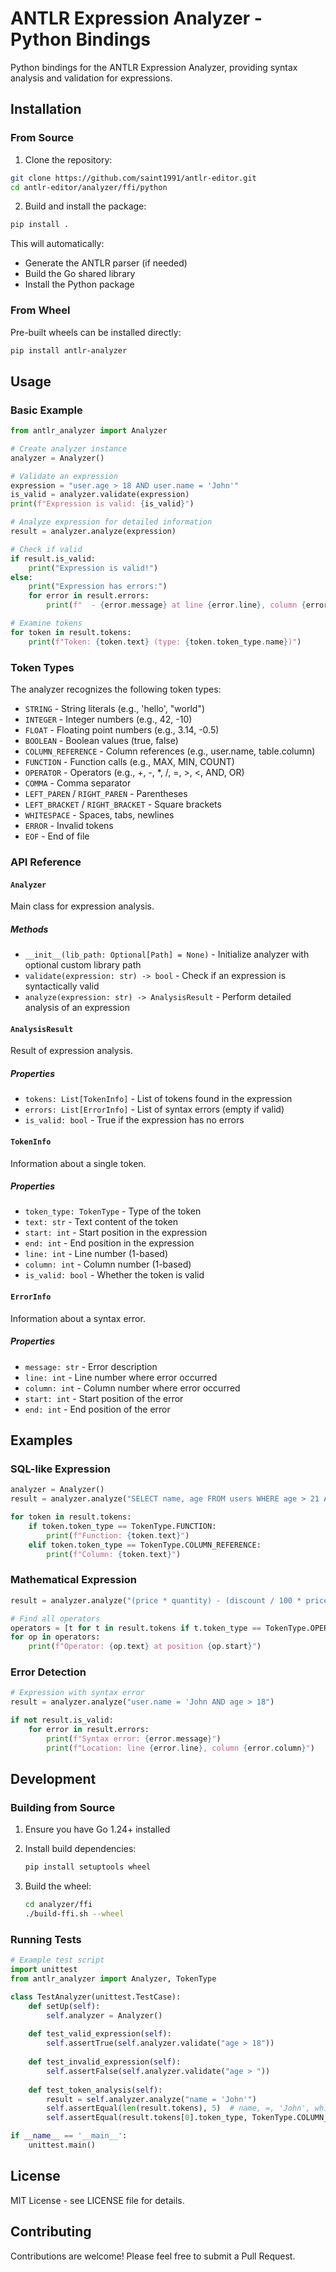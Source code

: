 # ANTLR Expression Analyzer - Python Bindings

Python bindings for the ANTLR Expression Analyzer, providing syntax analysis and validation for expressions.

## Installation

### From Source

1. Clone the repository:
```bash
git clone https://github.com/saint1991/antlr-editor.git
cd antlr-editor/analyzer/ffi/python
```

2. Build and install the package:
```bash
pip install .
```

This will automatically:
- Generate the ANTLR parser (if needed)
- Build the Go shared library
- Install the Python package

### From Wheel

Pre-built wheels can be installed directly:

```bash
pip install antlr-analyzer
```

## Usage

### Basic Example

```python
from antlr_analyzer import Analyzer

# Create analyzer instance
analyzer = Analyzer()

# Validate an expression
expression = "user.age > 18 AND user.name = 'John'"
is_valid = analyzer.validate(expression)
print(f"Expression is valid: {is_valid}")

# Analyze expression for detailed information
result = analyzer.analyze(expression)

# Check if valid
if result.is_valid:
    print("Expression is valid!")
else:
    print("Expression has errors:")
    for error in result.errors:
        print(f"  - {error.message} at line {error.line}, column {error.column}")

# Examine tokens
for token in result.tokens:
    print(f"Token: {token.text} (type: {token.token_type.name})")
```

### Token Types

The analyzer recognizes the following token types:

- `STRING` - String literals (e.g., 'hello', "world")
- `INTEGER` - Integer numbers (e.g., 42, -10)
- `FLOAT` - Floating point numbers (e.g., 3.14, -0.5)
- `BOOLEAN` - Boolean values (true, false)
- `COLUMN_REFERENCE` - Column references (e.g., user.name, table.column)
- `FUNCTION` - Function calls (e.g., MAX, MIN, COUNT)
- `OPERATOR` - Operators (e.g., +, -, *, /, =, >, <, AND, OR)
- `COMMA` - Comma separator
- `LEFT_PAREN` / `RIGHT_PAREN` - Parentheses
- `LEFT_BRACKET` / `RIGHT_BRACKET` - Square brackets
- `WHITESPACE` - Spaces, tabs, newlines
- `ERROR` - Invalid tokens
- `EOF` - End of file

### API Reference

#### `Analyzer`

Main class for expression analysis.

##### Methods

- `__init__(lib_path: Optional[Path] = None)` - Initialize analyzer with optional custom library path
- `validate(expression: str) -> bool` - Check if an expression is syntactically valid
- `analyze(expression: str) -> AnalysisResult` - Perform detailed analysis of an expression

#### `AnalysisResult`

Result of expression analysis.

##### Properties

- `tokens: List[TokenInfo]` - List of tokens found in the expression
- `errors: List[ErrorInfo]` - List of syntax errors (empty if valid)
- `is_valid: bool` - True if the expression has no errors

#### `TokenInfo`

Information about a single token.

##### Properties

- `token_type: TokenType` - Type of the token
- `text: str` - Text content of the token
- `start: int` - Start position in the expression
- `end: int` - End position in the expression
- `line: int` - Line number (1-based)
- `column: int` - Column number (1-based)
- `is_valid: bool` - Whether the token is valid

#### `ErrorInfo`

Information about a syntax error.

##### Properties

- `message: str` - Error description
- `line: int` - Line number where error occurred
- `column: int` - Column number where error occurred
- `start: int` - Start position of the error
- `end: int` - End position of the error

## Examples

### SQL-like Expression
```python
analyzer = Analyzer()
result = analyzer.analyze("SELECT name, age FROM users WHERE age > 21 AND status = 'active'")

for token in result.tokens:
    if token.token_type == TokenType.FUNCTION:
        print(f"Function: {token.text}")
    elif token.token_type == TokenType.COLUMN_REFERENCE:
        print(f"Column: {token.text}")
```

### Mathematical Expression
```python
result = analyzer.analyze("(price * quantity) - (discount / 100 * price * quantity)")

# Find all operators
operators = [t for t in result.tokens if t.token_type == TokenType.OPERATOR]
for op in operators:
    print(f"Operator: {op.text} at position {op.start}")
```

### Error Detection
```python
# Expression with syntax error
result = analyzer.analyze("user.name = 'John AND age > 18")

if not result.is_valid:
    for error in result.errors:
        print(f"Syntax error: {error.message}")
        print(f"Location: line {error.line}, column {error.column}")
```

## Development

### Building from Source

1. Ensure you have Go 1.24+ installed
2. Install build dependencies:
   ```bash
   pip install setuptools wheel
   ```

3. Build the wheel:
   ```bash
   cd analyzer/ffi
   ./build-ffi.sh --wheel
   ```

### Running Tests

```python
# Example test script
import unittest
from antlr_analyzer import Analyzer, TokenType

class TestAnalyzer(unittest.TestCase):
    def setUp(self):
        self.analyzer = Analyzer()
    
    def test_valid_expression(self):
        self.assertTrue(self.analyzer.validate("age > 18"))
    
    def test_invalid_expression(self):
        self.assertFalse(self.analyzer.validate("age > "))
    
    def test_token_analysis(self):
        result = self.analyzer.analyze("name = 'John'")
        self.assertEqual(len(result.tokens), 5)  # name, =, 'John', whitespaces
        self.assertEqual(result.tokens[0].token_type, TokenType.COLUMN_REFERENCE)

if __name__ == '__main__':
    unittest.main()
```

## License

MIT License - see LICENSE file for details.

## Contributing

Contributions are welcome! Please feel free to submit a Pull Request.